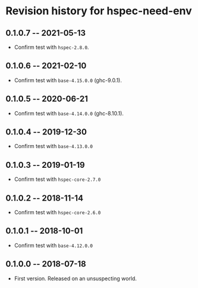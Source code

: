 # Revision history for hspec-need-env

## 0.1.0.7  -- 2021-05-13

* Confirm test with `hspec-2.8.0`.

## 0.1.0.6  -- 2021-02-10

* Confirm test with `base-4.15.0.0` (ghc-9.0.1).

## 0.1.0.5  -- 2020-06-21

* Confirm test with `base-4.14.0.0` (ghc-8.10.1).

## 0.1.0.4  -- 2019-12-30

* Confirm test with `base-4.13.0.0`

## 0.1.0.3  -- 2019-01-19

* Confirm test with `hspec-core-2.7.0`


## 0.1.0.2  -- 2018-11-14

* Confirm test with `hspec-core-2.6.0`


## 0.1.0.1  -- 2018-10-01

* Confirm test with `base-4.12.0.0`


## 0.1.0.0  -- 2018-07-18

* First version. Released on an unsuspecting world.
